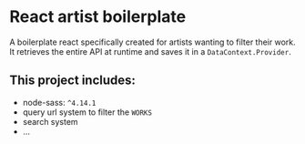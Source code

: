 # React artist boilerplate

A boilerplate react specifically created for artists wanting to filter their work. It retrieves the entire API at runtime and saves it in a `DataContext.Provider`.

## This project includes:
- node-sass: `^4.14.1`
- query url system to filter the `WORKS`
- search system
- ...
